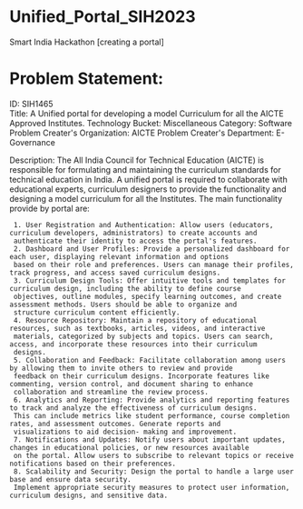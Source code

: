 # Unified_Portal_SIH2023
Smart India Hackathon [creating a portal] 

#   Problem Statement:
ID: SIH1465  
Title: A Unified portal for developing a model Curriculum for all the AICTE Approved Institutes.
Technology Bucket: Miscellaneous
Category: Software
Problem Creater's Organization: AICTE
Problem Creater's Department: E-Governance

Description:
    The All India Council for Technical Education (AICTE) is responsible for formulating and maintaining the curriculum standards 
    for technical education in India. A unified portal is required to collaborate with educational experts, curriculum designers to 
    provide the functionality and designing a model curriculum for all the Institutes. The main functionality provide by portal are:
    
     1. User Registration and Authentication: Allow users (educators, curriculum developers, administrators) to create accounts and 
     authenticate their identity to access the portal's features.
     2. Dashboard and User Profiles: Provide a personalized dashboard for each user, displaying relevant information and options 
     based on their role and preferences. Users can manage their profiles, track progress, and access saved curriculum designs. 
     3. Curriculum Design Tools: Offer intuitive tools and templates for curriculum design, including the ability to define course 
     objectives, outline modules, specify learning outcomes, and create assessment methods. Users should be able to organize and 
     structure curriculum content efficiently. 
     4. Resource Repository: Maintain a repository of educational resources, such as textbooks, articles, videos, and interactive 
     materials, categorized by subjects and topics. Users can search, access, and incorporate these resources into their curriculum 
     designs. 
     5. Collaboration and Feedback: Facilitate collaboration among users by allowing them to invite others to review and provide 
     feedback on their curriculum designs. Incorporate features like commenting, version control, and document sharing to enhance 
     collaboration and streamline the review process. 
     6. Analytics and Reporting: Provide analytics and reporting features to track and analyze the effectiveness of curriculum designs. 
     This can include metrics like student performance, course completion rates, and assessment outcomes. Generate reports and 
     visualizations to aid decision- making and improvement. 
     7. Notifications and Updates: Notify users about important updates, changes in educational policies, or new resources available 
     on the portal. Allow users to subscribe to relevant topics or receive notifications based on their preferences. 
     8. Scalability and Security: Design the portal to handle a large user base and ensure data security. 
     Implement appropriate security measures to protect user information, curriculum designs, and sensitive data.
